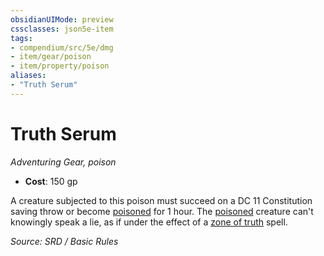 ```yaml
---
obsidianUIMode: preview
cssclasses: json5e-item
tags:
- compendium/src/5e/dmg
- item/gear/poison
- item/property/poison
aliases: 
- "Truth Serum"
---
```

# Truth Serum
*Adventuring Gear, poison*  

- **Cost**: 150 gp

A creature subjected to this poison must succeed on a DC 11 Constitution saving throw or become [poisoned](Conditions.md#poisoned) for 1 hour. The [poisoned](Conditions.md#poisoned) creature can't knowingly speak a lie, as if under the effect of a [zone of truth](zone-of-truth.md) spell.

*Source: SRD / Basic Rules*